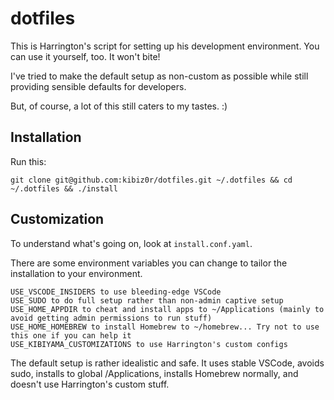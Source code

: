 # dotfiles

This is Harrington's script for setting up his development environment. You can use it yourself, too. It won't bite!

I've tried to make the default setup as non-custom as possible while still providing sensible defaults for developers.

But, of course, a lot of this still caters to my tastes. :)

## Installation

Run this:

`git clone git@github.com:kibiz0r/dotfiles.git ~/.dotfiles && cd ~/.dotfiles && ./install`

## Customization

To understand what's going on, look at `install.conf.yaml`.

There are some environment variables you can change to tailor the installation to your environment.

```
USE_VSCODE_INSIDERS to use bleeding-edge VSCode
USE_SUDO to do full setup rather than non-admin captive setup
USE_HOME_APPDIR to cheat and install apps to ~/Applications (mainly to avoid getting admin permissions to run stuff)
USE_HOME_HOMEBREW to install Homebrew to ~/homebrew... Try not to use this one if you can help it
USE_KIBIYAMA_CUSTOMIZATIONS to use Harrington's custom configs
```

The default setup is rather idealistic and safe. It uses stable VSCode, avoids sudo, installs to global /Applications, installs Homebrew normally, and doesn't use Harrington's custom stuff.
